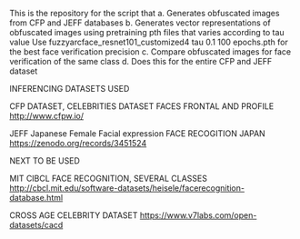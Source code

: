 This is the repository for the script that
a. Generates obfuscated images from CFP and JEFF databases
b. Generates vector representations of obfuscated images using pretraining pth files
that varies according to tau value
	Use fuzzyarcface_resnet101_customized4 tau 0.1 100 epochs.pth for the best face verification precision
c. Compare obfuscated images for face verification of the same class
d. Does this for the entire CFP and JEFF dataset


INFERENCING DATASETS USED

CFP DATASET, CELEBRITIES DATASET FACES FRONTAL AND PROFILE http://www.cfpw.io/

JEFF Japanese Female Facial expression FACE RECOGITION JAPAN https://zenodo.org/records/3451524


NEXT TO BE USED

MIT CIBCL FACE RECOGNITION, SEVERAL CLASSES http://cbcl.mit.edu/software-datasets/heisele/facerecognition-database.html

CROSS AGE CELEBRITY DATASET https://www.v7labs.com/open-datasets/cacd
